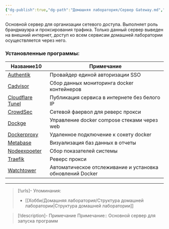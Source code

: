 ```yaml
---
{"dg-publish":true,"dg-path":"Домашняя лаборатория/Сервер Gateway.md","permalink":"/domashnyaya-laboratoriya/server-gateway/","updated":"2024-10-09T19:48:03+03:00"}
---
```


Основной сервер для организации сетевого доступа. Выполняет роль брандмауэра и проксирования трафика. Только данный сервер выведен на внешний интернет, доступ ко всем сервисам домашней лаборатории осуществляется через него.

### Установленные программы:
<div><table class="dataview table-view-table"><thead class="table-view-thead"><tr class="table-view-tr-header"><th class="table-view-th"><span>Название</span><span class="dataview small-text">10</span></th><th class="table-view-th"><span>Примечание</span></th></tr></thead><tbody class="table-view-tbody"><tr><td><span><a data-tooltip-position="top" aria-label="Заметки/Self-hosting. Authentik.md" data-href="Заметки/Self-hosting. Authentik.md" href="Заметки/Self-hosting. Authentik.md" class="internal-link data-link-icon data-link-icon-after data-link-text" target="_blank" rel="noopener nofollow" data-link-tags="" data-link-type="note" data-link-path="Заметки/Self-hosting. Authentik.md" style="--data-link-type: note; --data-link-path: Заметки/Self-hosting. Authentik.md;">Authentik</a></span></td><td><span>Провайдер единой авторизации SSO</span></td></tr><tr><td><span><a data-tooltip-position="top" aria-label="Заметки/Self-hosting. Cadvisor.md" data-href="Заметки/Self-hosting. Cadvisor.md" href="Заметки/Self-hosting. Cadvisor.md" class="internal-link data-link-icon data-link-icon-after data-link-text" target="_blank" rel="noopener nofollow" data-link-tags="" data-link-type="note" data-link-path="Заметки/Self-hosting. Cadvisor.md" style="--data-link-type: note; --data-link-path: Заметки/Self-hosting. Cadvisor.md;">Cadvisor</a></span></td><td><span>Сбор данных мониторинга docker контейнеров</span></td></tr><tr><td><span><a data-tooltip-position="top" aria-label="Заметки/Self-hosting. Cloudflare Tunel.md" data-href="Заметки/Self-hosting. Cloudflare Tunel.md" href="Заметки/Self-hosting. Cloudflare Tunel.md" class="internal-link data-link-icon data-link-icon-after data-link-text" target="_blank" rel="noopener nofollow" data-link-tags="" data-link-type="note" data-link-path="Заметки/Self-hosting. Cloudflare Tunel.md" style="--data-link-type: note; --data-link-path: Заметки/Self-hosting. Cloudflare Tunel.md;">Cloudflare Tunel</a></span></td><td><span>Публикация сервиса в интернете без белого IP</span></td></tr><tr><td><span><a data-tooltip-position="top" aria-label="Заметки/Self-hosting. CrowdSec.md" data-href="Заметки/Self-hosting. CrowdSec.md" href="Заметки/Self-hosting. CrowdSec.md" class="internal-link data-link-icon data-link-icon-after data-link-text" target="_blank" rel="noopener nofollow" data-link-tags="" data-link-type="note" data-link-path="Заметки/Self-hosting. CrowdSec.md" style="--data-link-type: note; --data-link-path: Заметки/Self-hosting. CrowdSec.md;">CrowdSec</a></span></td><td><span>Сетевой фаервол для реверс прокси</span></td></tr><tr><td><span><a data-tooltip-position="top" aria-label="Заметки/Self-hosting. Dockge.md" data-href="Заметки/Self-hosting. Dockge.md" href="Заметки/Self-hosting. Dockge.md" class="internal-link data-link-icon data-link-icon-after data-link-text" target="_blank" rel="noopener nofollow" data-link-tags="" data-link-type="note" data-link-path="Заметки/Self-hosting. Dockge.md" style="--data-link-type: note; --data-link-path: Заметки/Self-hosting. Dockge.md;">Dockge</a></span></td><td><span>Управление docker compose стеками через web</span></td></tr><tr><td><span><a data-tooltip-position="top" aria-label="Заметки/Self-hosting. Dockerproxy.md" data-href="Заметки/Self-hosting. Dockerproxy.md" href="Заметки/Self-hosting. Dockerproxy.md" class="internal-link data-link-icon data-link-icon-after data-link-text" target="_blank" rel="noopener nofollow" data-link-tags="" data-link-type="note" data-link-path="Заметки/Self-hosting. Dockerproxy.md" style="--data-link-type: note; --data-link-path: Заметки/Self-hosting. Dockerproxy.md;">Dockerproxy</a></span></td><td><span>Удаленное подключение к сокету docker</span></td></tr><tr><td><span><a data-tooltip-position="top" aria-label="Заметки/Self-hosting. Metabase.md" data-href="Заметки/Self-hosting. Metabase.md" href="Заметки/Self-hosting. Metabase.md" class="internal-link data-link-icon data-link-icon-after data-link-text" target="_blank" rel="noopener nofollow" data-link-tags="" data-link-type="note" data-link-path="Заметки/Self-hosting. Metabase.md" style="--data-link-type: note; --data-link-path: Заметки/Self-hosting. Metabase.md;">Metabase</a></span></td><td><span>Визуализация баз данных в отчеты</span></td></tr><tr><td><span><a data-tooltip-position="top" aria-label="Заметки/Self-hosting. Nodeexpoeter.md" data-href="Заметки/Self-hosting. Nodeexpoeter.md" href="Заметки/Self-hosting. Nodeexpoeter.md" class="internal-link data-link-icon data-link-icon-after data-link-text" target="_blank" rel="noopener nofollow" data-link-tags="" data-link-type="note" data-link-path="Заметки/Self-hosting. Nodeexpoeter.md" style="--data-link-type: note; --data-link-path: Заметки/Self-hosting. Nodeexpoeter.md;">Nodeexpoeter</a></span></td><td><span>Сбор показателей системы</span></td></tr><tr><td><span><a data-tooltip-position="top" aria-label="Заметки/Self-hosting. Traefik.md" data-href="Заметки/Self-hosting. Traefik.md" href="Заметки/Self-hosting. Traefik.md" class="internal-link data-link-icon data-link-icon-after data-link-text" target="_blank" rel="noopener nofollow" data-link-tags="" data-link-type="note" data-link-path="Заметки/Self-hosting. Traefik.md" style="--data-link-type: note; --data-link-path: Заметки/Self-hosting. Traefik.md;">Traefik</a></span></td><td><span>Реверс прокси</span></td></tr><tr><td><span><a data-tooltip-position="top" aria-label="Заметки/Self-hosting. Watchtower.md" data-href="Заметки/Self-hosting. Watchtower.md" href="Заметки/Self-hosting. Watchtower.md" class="internal-link data-link-icon data-link-icon-after data-link-text" target="_blank" rel="noopener nofollow" data-link-tags="" data-link-type="note" data-link-path="Заметки/Self-hosting. Watchtower.md" style="--data-link-type: note; --data-link-path: Заметки/Self-hosting. Watchtower.md;">Watchtower</a></span></td><td><span>Автоматическое отслеживание и установка обновлений Docker</span></td></tr></tbody></table></div>

---
> [!urls]- Упоминания:
> - [[Хобби/Домашняя лаборатория/Структура домашней лаборатории\|Структура домашней лаборатории]]

> [!description]- Примечание
> Примечание:: Основной сервер для запуска программ